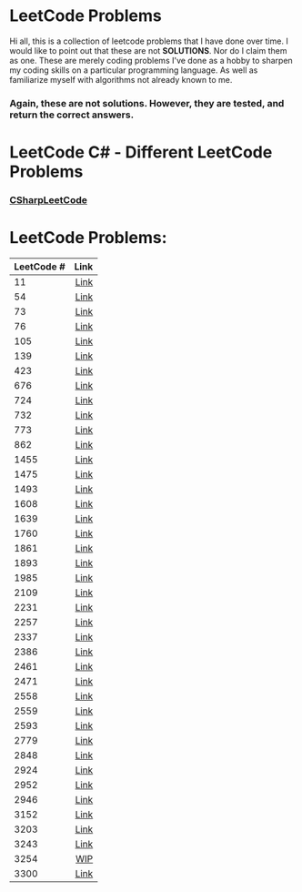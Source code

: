 # LeetCode Problems
Hi all, this is a collection of leetcode problems that I have done over time. I would like to point out that these are not **SOLUTIONS**.
Nor do I claim them as one. These are merely coding problems I've done as a hobby to sharpen my coding skills on a particular programming language.
As well as familiarize myself with algorithms not already known to me.

### **Again, these are not solutions. However, they are tested, and return the correct answers.**

# LeetCode C# - Different LeetCode Problems
### [CSharpLeetCode](https://github.com/tsistoza/CSharpLeetCodes)

# LeetCode Problems:
| LeetCode # | Link                              |
| :---       |                               ---:|
| 11 | [Link](https://github.com/tsistoza/CppLeetCode/blob/3f82324cbc4711e84c9789c448b9b1f208ced4c9/ContainerWater.cpp) |
| 54 | [Link](https://github.com/tsistoza/CppLeetCode/blob/5d7438df993e7d3156c2fc8005b9b1b69ff66ba9/SpiralMatrix.cpp) |
| 73 | [Link](https://github.com/tsistoza/CppLeetCode/blob/939835b4c612d91f3d901e1d10acfc55d5016b37/MatrixZeroes.cpp) |
| 76 | [Link](https://github.com/tsistoza/CppLeetCode/blob/69230b960c05d5f90174f8bd2365bd9ac7a5384f/MinWindowSubstring.cpp) |
| 105 | [Link](https://github.com/tsistoza/CppLeetCode/blob/7247e1a6e008207702d87cae2df98594c620128c/BuildBT.cpp) |
| 139 | [Link](https://github.com/tsistoza/CppLeetCode/blob/56eb31840b2877d8a08c0d326bbf7f5eed5f76b3/WordBreak.cpp) |
| 423 | [Link](https://github.com/tsistoza/CppLeetCode/blob/fb89bc000009ac5acdc2e87573ab25ce818bab3b/ReconstructDigit.cpp) |
| 676 | [Link](https://github.com/tsistoza/CppLeetCode/blob/a19c4d0d25ca79d66b117979a4d5f5390b82cc1c/MagicDictionary.cpp) |
| 724 | [Link](https://github.com/tsistoza/CppLeetCode/blob/17896dbcca2152c8600885579c16c28c03a32a96/PivotIndex.cpp) |
| 732 | [Link](https://github.com/tsistoza/CppLeetCode/blob/6cb4c4a781a2103f3a8537d55282668d0a0154a5/MyCalendarIII.cpp) |
| 773 | [Link](https://github.com/tsistoza/CppLeetCode/blob/fed04894aa2d11844d349d7a0531d26b76c3cc30/SlidingPuzzle.cpp) |
| 862 | [Link](https://github.com/tsistoza/CppLeetCode/blob/21945f293e967eb63a78f3688407cf286b71de54/ShortestSubarraywithK.cpp) |
| 1455 | [Link](https://github.com/tsistoza/CppLeetCode/blob/a2932ebcdd6f1dfaa2cca96238f2f84d97603985/IsPrefixOfWord.cpp) |
| 1475 | [Link](https://github.com/tsistoza/CppLeetCode/blob/16878745d75a9b1f20ff5e7c609c0a21450888b6/FinalPrices.cpp) |
| 1493 | [Link](https://github.com/tsistoza/CppLeetCode/blob/fb370f139e61c7204ce93fe64429b32b09b66c8f/LongestSubArr.cpp) |
| 1608 | [Link](https://github.com/tsistoza/CppLeetCode/blob/b02321d7faf9765d7f68e4cf0fd43cbf101779a8/ArrayGtXLt.cpp) |
| 1639 | [Link](https://github.com/tsistoza/CppLeetCode/blob/fefbaaa9dca6de096c508b13440509f72e7dbcf6/numWaysFrom.cpp) |
| 1760 | [Link](https://github.com/tsistoza/CppLeetCode/blob/25548936f9cd91776f981d8bd6a063fed3b6ed73/MinBallSplit.cpp) |
| 1861 | [Link](https://github.com/tsistoza/CppLeetCode/blob/bb67ffa667c001a52002105d09bd78598153f218/RotateBox.cpp) |
| 1893 | [Link](https://github.com/tsistoza/CppLeetCode/blob/876e4b19d953f2e1bc7b3693e31f8abf9080a824/IntegerCovered.cpp) |
| 1985 | [Link](https://github.com/tsistoza/CppLeetCode/blob/6174fe11989226ad4ca244dc54e77c51a859e0c1/KthLargestInt.cpp) |
| 2109 | [Link](https://github.com/tsistoza/CppLeetCode/blob/e3f63d1c95e9603cf91b91ea795965e094e5518d/AddSpacesString.cpp) |
| 2231 | [Link](https://github.com/tsistoza/CppLeetCode/blob/195223289f8067d24fdabd5a93d24bebd6913fc7/DigitSwap.cpp) |
| 2257 | [Link](https://github.com/tsistoza/CppLeetCode/blob/ad4a8b1813ee08aa62253f4f5ae9bc7b76960950/CountUnguarded.cpp) |
| 2337 | [Link](https://github.com/tsistoza/CppLeetCode/blob/a80dcb70aa759110e08e3d65a2cf6e16164b775e/MovePiecesString.cpp) |
| 2386 | [Link](https://github.com/tsistoza/CppLeetCode/blob/080fd64ee249565a899958454e1345671f30664f/FindKSum.cpp) |
| 2461 | [Link](https://github.com/tsistoza/CppLeetCode/blob/df71f68e223e4f8fdecf14bc2148d0c92183c4f5/MaximumSubarrayswithK.cpp) |
| 2471 | [Link](https://github.com/tsistoza/CppLeetCode/blob/50c3d3d16bc58717f35009a7f0f3ff32f73f7799/MinNumOper.cpp) |
| 2558 | [Link](https://github.com/tsistoza/CppLeetCode/blob/546944f1b8341547a3911c6641096cd2cf79b5af/TakeGifts.cpp) |
| 2559 | [Link](https://github.com/tsistoza/CppLeetCode/blob/18beb3d6ed1100045cefa778060166424cb21803/CountVowel.cpp) |
| 2593 | [Link](https://github.com/tsistoza/CppLeetCode/blob/5045adbc30a447f4c6b0661a896c93be09cf4124/ScoreArray.cpp) |
| 2779 | [Link](https://github.com/tsistoza/CppLeetCode/blob/eabb8b8393eb370ce199d4aa086b0c557edd82f2/MaxBeautyAfterOp.cpp) |
| 2848 | [Link](https://github.com/tsistoza/CppLeetCode/blob/ff21761113340b1e8d8d173c0302a35d0447e57b/CarIntersection.cpp) |
| 2924 | [Link](https://github.com/tsistoza/CppLeetCode/blob/a767d88a626a0bfe85d11cafce33c5422148021f/FindChampionII.cpp) |
| 2952 | [Link](https://github.com/tsistoza/CppLeetCode/blob/1ee15631869da66d823a38a1bc5d535c91444d5c/MinCoinInsert.cpp) |
| 2946 | [Link](https://github.com/tsistoza/CppLeetCode/blob/5b5d81c22c05c8d4b8b1332b6f479b737cb74974/MatrixCycleK.cpp) |
| 3152 | [Link](https://github.com/tsistoza/CppLeetCode/blob/24213932e22e90b43cecb65b2d05dbbc2a563b96/SpecialArrayII.cpp) |
| 3203 | [Link](https://github.com/tsistoza/CppLeetCode/blob/33cc5d4deb32e5e966212d887caf1376be0b8efd/MinDiameterMerge.cpp) |
| 3243 | [Link](https://github.com/tsistoza/CppLeetCode/blob/f3923735a155517c68aab34bcae5e817dc820526/ShortestDistRoad.cpp) |
| 3254 | [WIP]() |
| 3300 | [Link](https://github.com/tsistoza/CppLeetCode/blob/5b02e94cb7ee1d5459a32c5bae67b6ccd0e2a619/DigitReplacement.cpp) |